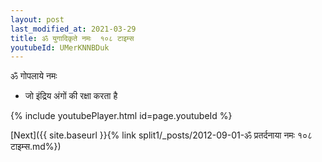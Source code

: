 ```yaml
---
layout: post
last_modified_at: 2021-03-29
title: ॐ युगादिकृते नमः  १०८ टाइम्स
youtubeId: UMerKNNBDuk
---
```

 
 
 ॐ गोपलाये नमः  
 
 -  जो इंद्रिय अंगों की रक्षा करता है 
 
  
 
  
 
 
 
 
 
 


{% include youtubePlayer.html id=page.youtubeId %}
 
[Next]({{ site.baseurl }}{% link  split1/_posts/2012-09-01-ॐ प्रतर्दनाया नमः १०८ टाइम्स.md%})
 
